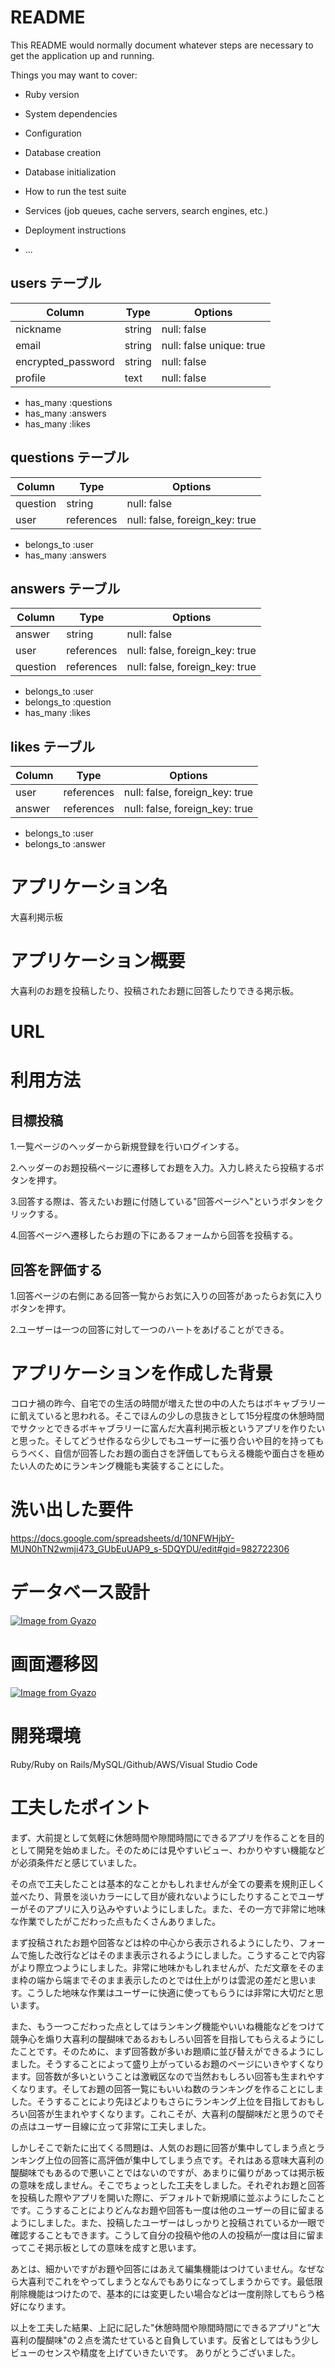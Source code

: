 # README

This README would normally document whatever steps are necessary to get the
application up and running.

Things you may want to cover:

* Ruby version

* System dependencies

* Configuration

* Database creation

* Database initialization

* How to run the test suite

* Services (job queues, cache servers, search engines, etc.)

* Deployment instructions

* ...

## users テーブル

| Column             | Type   | Options                 |
| ------------------ | ------ | ------------------------|
| nickname           | string | null: false             |
| email              | string | null: false unique: true|
| encrypted_password | string | null: false             |
| profile            | text   | null: false             |

- has_many :questions
- has_many :answers
- has_many :likes

## questions テーブル

| Column             | Type      | Options                       |
| ------------------ | ----------| ------------------------------|
| question           | string    | null: false                   |
| user               | references| null: false, foreign_key: true|

- belongs_to :user
- has_many   :answers

## answers テーブル

| Column             | Type      | Options                       |
| ------------------ | ----------| ------------------------------|
| answer             | string    | null: false                   |
| user               | references| null: false, foreign_key: true|
| question           | references| null: false, foreign_key: true|

- belongs_to :user
- belongs_to :question
- has_many   :likes

## likes テーブル

| Column             | Type      | Options                       |
| ------------------ | ----------| ------------------------------|
| user               | references| null: false, foreign_key: true|
| answer             | references| null: false, foreign_key: true|

- belongs_to :user
- belongs_to :answer

# アプリケーション名
大喜利掲示板
# アプリケーション概要
大喜利のお題を投稿したり、投稿されたお題に回答したりできる掲示板。
# URL

# 利用方法
## 目標投稿
1.一覧ページのヘッダーから新規登録を行いログインする。

2.ヘッダーのお題投稿ページに遷移してお題を入力。入力し終えたら投稿するボタンを押す。

3.回答する際は、答えたいお題に付随している"回答ページへ"というボタンをクリックする。

4.回答ページへ遷移したらお題の下にあるフォームから回答を投稿する。

## 回答を評価する
1.回答ページの右側にある回答一覧からお気に入りの回答があったらお気に入りボタンを押す。

2.ユーザーは一つの回答に対して一つのハートをあげることができる。

# アプリケーションを作成した背景	
コロナ禍の昨今、自宅での生活の時間が増えた世の中の人たちはボキャブラリーに飢えていると思われる。そこでほんの少しの息抜きとして15分程度の休憩時間でサクッとできるボキャブラリーに富んだ大喜利掲示板というアプリを作りたいと思った。そしてどうせ作るなら少しでもユーザーに張り合いや目的を持ってもらうべく、自信が回答したお題の面白さを評価してもらえる機能や面白さを極めたい人のためにランキング機能も実装することにした。
# 洗い出した要件

https://docs.google.com/spreadsheets/d/10NFWHjbY-MUN0hTN2wmji473_GUbEuUAP9_s-5DQYDU/edit#gid=982722306

# データベース設計
[![Image from Gyazo](https://i.gyazo.com/a4436c38389db3b77cfbbe3e7a6dcb20.png)](https://gyazo.com/a4436c38389db3b77cfbbe3e7a6dcb20)
# 画面遷移図
[![Image from Gyazo](https://i.gyazo.com/563d1b5f24884c159d9b8b2ee181aa65.png)](https://gyazo.com/563d1b5f24884c159d9b8b2ee181aa65)
# 開発環境
Ruby/Ruby on Rails/MySQL/Github/AWS/Visual Studio Code

# 工夫したポイント
まず、大前提として気軽に休憩時間や隙間時間にできるアプリを作ることを目的として開発を始めました。そのためには見やすいビュー、わかりやすい機能などが必須条件だと感じていました。

その点で工夫したことは基本的なことかもしれませんが全ての要素を規則正しく並べたり、背景を淡いカラーにして目が疲れないようにしたりすることでユーザーがそのアプリに入り込みやすいようにしました。また、その一方で非常に地味な作業でしたがこだわった点もたくさんありました。

まず投稿されたお題や回答などは枠の中心から表示されるようにしたり、フォームで施した改行などはそのまま表示されるようにしました。こうすることで内容がより際立つようにしました。非常に地味かもしれませんが、ただ文章をそのまま枠の端から端までそのまま表示したのとでは仕上がりは雲泥の差だと思います。こうした地味な作業はユーザーに快適に使ってもらうには非常に大切だと思います。

また、もう一つこだわった点としてはランキング機能やいいね機能などをつけて競争心を煽り大喜利の醍醐味であるおもしろい回答を目指してもらえるようにしたことです。そのために、まず回答数が多いお題順に並び替えができるようにしました。そうすることによって盛り上がっているお題のページにいきやすくなります。回答数が多いということは激戦区なので当然おもしろい回答も生まれやすくなります。そしてお題の回答一覧にもいいね数のランキングを作ることにしました。そうすることにより先ほどよりもさらにランキング上位を目指しておもしろい回答が生まれやすくなります。これこそが、大喜利の醍醐味だと思うのでその点はユーザー目線に立って非常に工夫しました。

しかしそこで新たに出てくる問題は、人気のお題に回答が集中してしまう点とランキング上位の回答に高評価が集中してしまう点です。それはある意味大喜利の醍醐味でもあるので悪いことではないのですが、あまりに偏りがあっては掲示板の意味を成しません。そこでちょっとした工夫をしました。それぞれお題と回答を投稿した際やアプリを開いた際に、デフォルトで新規順に並ぶようにしたことです。こうすることによりどんなお題や回答も一度は他のユーザーの目に留まるようにしました。また、投稿したユーザーはしっかりと投稿されているか一眼で確認することもできます。こうして自分の投稿や他の人の投稿が一度は目に留まってこそ掲示板としての意味を成すと思います。

あとは、細かいですがお題や回答にはあえて編集機能はつけていません。なぜなら大喜利でこれをやってしまうとなんでもありになってしまうからです。最低限削除機能はつけたので、基本的には変更したい場合などは一度削除してもらう格好になります。

以上を工夫した結果、上記に記した"休憩時間や隙間時間にできるアプリ"と”大喜利の醍醐味"の２点を満たせていると自負しています。反省としてはもう少しビューのセンスや精度を上げていきたいです。
ありがとうございました。



